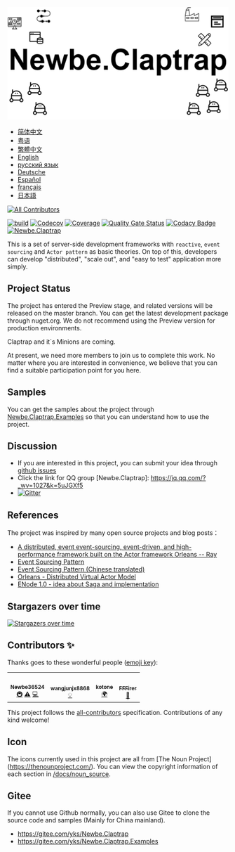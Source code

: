 ![Newbe.Claptrap](/docs/main_banner.png)

- [简体中文](https://claptrap.newbe.pro/zh_Hans)
- [粤语](https://claptrap.newbe.pro/zh_HK)
- [繁體中文](https://claptrap.newbe.pro/zh_TW)
- [English](https://claptrap.newbe.pro/en_US)
- [русский язык](https://claptrap.newbe.pro/ru_RU)
- [Deutsche](https://claptrap.newbe.pro/de_DE)
- [Español](https://claptrap.newbe.pro/es_ES)
- [français](https://claptrap.newbe.pro/fr_FR)
- [日本語](https://claptrap.newbe.pro/ja_JP)

<!-- ALL-CONTRIBUTORS-BADGE:START - Do not remove or modify this section -->
[![All Contributors](https://img.shields.io/badge/all_contributors-4-orange.svg?style=flat-square)](#contributors-)
<!-- ALL-CONTRIBUTORS-BADGE:END -->

[![build](https://github.com/newbe36524/Newbe.Claptrap/workflows/Claptrap/badge.svg)](https://github.com/newbe36524/Newbe.Claptrap/actions)
[![Codecov](https://img.shields.io/codecov/c/github/newbe36524/Newbe.Claptrap)](https://codecov.io/gh/newbe36524/Newbe.Claptrap)
[![Coverage](https://sonarcloud.io/api/project_badges/measure?project=newbe36524_Newbe.Claptrap&metric=coverage)](https://sonarcloud.io/dashboard?id=newbe36524_Newbe.Claptrap)
[![Quality Gate Status](https://sonarcloud.io/api/project_badges/measure?project=newbe36524_Newbe.Claptrap&metric=alert_status)](https://sonarcloud.io/dashboard?id=newbe36524_Newbe.Claptrap)
[![Codacy Badge](https://api.codacy.com/project/badge/Grade/1fd0e7443364414ca0003dab27f9f9b8)](https://www.codacy.com/manual/472158246/Newbe.Claptrap?utm_source=github.com&amp;utm_medium=referral&amp;utm_content=newbe36524/Newbe.Claptrap&amp;utm_campaign=Badge_Grade)
[![Newbe.Claptrap](https://img.shields.io/nuget/v/Newbe.Claptrap?label=Newbe.Claptrap%20nuget&logo=Newbe.Claptrap&style=flat-square)](https://www.nuget.org/packages/Newbe.Claptrap/)

This is a set of server-side development frameworks with `reactive`, `event sourcing` and `Actor pattern` as basic theories. On top of this, developers can develop "distributed", "scale out", and "easy to test" application more simply.

## Project Status

The project has entered the Preview stage, and related versions will be released on the master branch. You can get the latest development package through nuget.org. We do not recommend using the Preview version for production environments.

Claptrap and it`s Minions are coming.

At present, we need more members to join us to complete this work. No matter where you are interested in convenience, we believe that you can find a suitable participation point for you here.

## Samples

You can get the samples about the project through [Newbe.Claptrap.Examples](https://github.com/newbe36524/Newbe.Claptrap.Examples) so that you can understand how to use the project.

## Discussion

- If you are interested in this project, you can submit your idea through [github issues](https://github.com/newbe36524/Newbe.Claptrap/issues)
- Click the link for QQ group [Newbe.Claptrap]: <https://jq.qq.com/?_wv=1027&k=5uJGXf5>
- [![Gitter](https://badges.gitter.im/newbe-claptrap/community.svg)](https://gitter.im/newbe-claptrap/community?utm_source=badge&utm_medium=badge&utm_campaign=pr-badge)

## References

The project was inspired by many open source projects and blog posts：

- [A distributed, event event-sourcing, event-driven, and high-performance framework built on the Actor framework Orleans -- Ray](https://github.com/RayTale/Ray)
- [Event Sourcing Pattern](https://docs.microsoft.com/en-us/previous-versions/msp-n-p/dn589792%28v%3dpandp.10%29)
- [Event Sourcing Pattern (Chinese translated)](https://www.infoq.cn/article/event-sourcing)
- [Orleans - Distributed Virtual Actor Model](https://github.com/dotnet/orleans)
- [ENode 1.0 - idea about Saga and implementation](http://www.cnblogs.com/netfocus/p/3149156.html)

## Stargazers over time

[![Stargazers over time](https://starchart.cc/newbe36524/Newbe.Claptrap.svg)](https://starchart.cc/newbe36524/Newbe.Claptrap)
## Contributors ✨

Thanks goes to these wonderful people ([emoji key](https://allcontributors.org/docs/en/emoji-key)):

<!-- ALL-CONTRIBUTORS-LIST:START - Do not remove or modify this section -->
<!-- prettier-ignore-start -->
<!-- markdownlint-disable -->
<table>
  <tr>
    <td align="center"><a href="https://www.newbe.pro"><img src="https://avatars1.githubusercontent.com/u/7685462?v=4" width="100px;" alt=""/><br /><sub><b>Newbe36524</b></sub></a><br /><a href="#infra-newbe36524" title="Infrastructure (Hosting, Build-Tools, etc)">🚇</a> <a href="https://github.com/newbe36524/Newbe.Claptrap/commits?author=newbe36524" title="Tests">⚠️</a> <a href="https://github.com/newbe36524/Newbe.Claptrap/commits?author=newbe36524" title="Code">💻</a></td>
    <td align="center"><a href="https://github.com/wangjunjx8868"><img src="https://avatars3.githubusercontent.com/u/5389565?v=4" width="100px;" alt=""/><br /><sub><b>wangjunjx8868</b></sub></a><br /><a href="#example-wangjunjx8868" title="Examples">💡</a></td>
    <td align="center"><a href="https://github.com/kotoneme"><img src="https://avatars3.githubusercontent.com/u/43395111?v=4" width="100px;" alt=""/><br /><sub><b>kotone</b></sub></a><br /><a href="#translation-kotoneme" title="Translation">🌍</a></td>
    <td align="center"><a href="https://github.com/FFFirer"><img src="https://avatars2.githubusercontent.com/u/22254170?v=4" width="100px;" alt=""/><br /><sub><b>FFFirer</b></sub></a><br /><a href="https://github.com/newbe36524/Newbe.Claptrap/issues?q=author%3AFFFirer" title="Bug reports">🐛</a></td>
  </tr>
</table>

<!-- markdownlint-enable -->
<!-- prettier-ignore-end -->
<!-- ALL-CONTRIBUTORS-LIST:END -->

This project follows the [all-contributors](https://github.com/all-contributors/all-contributors) specification. Contributions of any kind welcome!

## Icon

The icons currently used in this project are all from [The Noun Project] (https://thenounproject.com/). You can view the copyright information of each section in [/docs/noun_source](/docs/noun_source).

## Gitee

If you cannot use Github normally, you can also use Gitee to clone the source code and samples (Mainly for China mainland).

- <https://gitee.com/yks/Newbe.Claptrap>
- <https://gitee.com/yks/Newbe.Claptrap.Examples>
